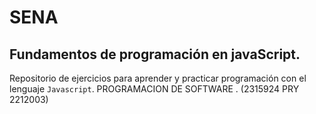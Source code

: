 # SENA

## Fundamentos de programación en javaScript.

Repositorio de ejercicios para aprender y practicar programación con el lenguaje `Javascript`.
PROGRAMACION DE SOFTWARE . (2315924 PRY 2212003)
